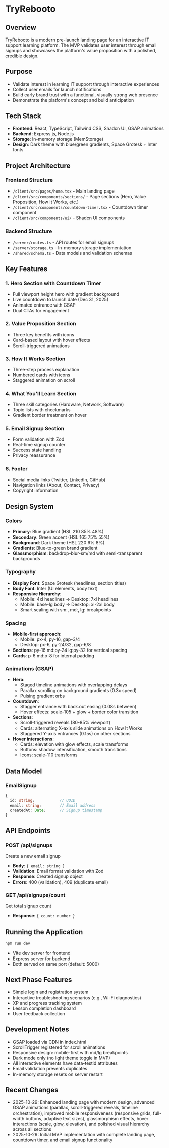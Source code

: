 # TryRebooto

## Overview
TryRebooto is a modern pre-launch landing page for an interactive IT support learning platform. The MVP validates user interest through email signups and showcases the platform's value proposition with a polished, credible design.

## Purpose
- Validate interest in learning IT support through interactive experiences
- Collect user emails for launch notifications
- Build early brand trust with a functional, visually strong web presence
- Demonstrate the platform's concept and build anticipation

## Tech Stack
- **Frontend**: React, TypeScript, Tailwind CSS, Shadcn UI, GSAP animations
- **Backend**: Express.js, Node.js
- **Storage**: In-memory storage (MemStorage)
- **Design**: Dark theme with blue/green gradients, Space Grotesk + Inter fonts

## Project Architecture

### Frontend Structure
- `/client/src/pages/home.tsx` - Main landing page
- `/client/src/components/sections/` - Page sections (Hero, Value Proposition, How It Works, etc.)
- `/client/src/components/countdown-timer.tsx` - Countdown timer component
- `/client/src/components/ui/` - Shadcn UI components

### Backend Structure
- `/server/routes.ts` - API routes for email signups
- `/server/storage.ts` - In-memory storage implementation
- `/shared/schema.ts` - Data models and validation schemas

## Key Features

### 1. Hero Section with Countdown Timer
- Full viewport height hero with gradient background
- Live countdown to launch date (Dec 31, 2025)
- Animated entrance with GSAP
- Dual CTAs for engagement

### 2. Value Proposition Section
- Three key benefits with icons
- Card-based layout with hover effects
- Scroll-triggered animations

### 3. How It Works Section
- Three-step process explanation
- Numbered cards with icons
- Staggered animation on scroll

### 4. What You'll Learn Section
- Three skill categories (Hardware, Network, Software)
- Topic lists with checkmarks
- Gradient border treatment on hover

### 5. Email Signup Section
- Form validation with Zod
- Real-time signup counter
- Success state handling
- Privacy reassurance

### 6. Footer
- Social media links (Twitter, LinkedIn, GitHub)
- Navigation links (About, Contact, Privacy)
- Copyright information

## Design System

### Colors
- **Primary**: Blue gradient (HSL 210 85% 48%)
- **Secondary**: Green accent (HSL 165 75% 55%)
- **Background**: Dark theme (HSL 220 6% 8%)
- **Gradients**: Blue-to-green brand gradient
- **Glassmorphism**: backdrop-blur-sm/md with semi-transparent backgrounds

### Typography
- **Display Font**: Space Grotesk (headlines, section titles)
- **Body Font**: Inter (UI elements, body text)
- **Responsive Hierarchy**: 
  - Mobile: 4xl headlines → Desktop: 7xl headlines
  - Mobile: base-lg body → Desktop: xl-2xl body
  - Smart scaling with sm:, md:, lg: breakpoints

### Spacing
- **Mobile-first approach**: 
  - Mobile: px-4, py-16, gap-3/4
  - Desktop: px-6, py-24/32, gap-6/8
- **Sections**: py-16 md:py-24 lg:py-32 for vertical spacing
- **Cards**: p-6 md:p-8 for internal padding

### Animations (GSAP)
- **Hero**: 
  - Staged timeline animations with overlapping delays
  - Parallax scrolling on background gradients (0.3x speed)
  - Pulsing gradient orbs
- **Countdown**: 
  - Stagger entrance with back.out easing (0.08s between)
  - Hover effects: scale-105 + glow + border color transition
- **Sections**: 
  - Scroll-triggered reveals (80-85% viewport)
  - Cards: alternating X-axis slide animations on How It Works
  - Staggered Y-axis entrances (0.15s) on other sections
- **Hover interactions**: 
  - Cards: elevation with glow effects, scale transforms
  - Buttons: shadow intensification, smooth transitions
  - Icons: scale-110 transforms

## Data Model

### EmailSignup
```typescript
{
  id: string;           // UUID
  email: string;        // Email address
  createdAt: Date;      // Signup timestamp
}
```

## API Endpoints

### POST /api/signups
Create a new email signup
- **Body**: `{ email: string }`
- **Validation**: Email format validation with Zod
- **Response**: Created signup object
- **Errors**: 400 (validation), 409 (duplicate email)

### GET /api/signups/count
Get total signup count
- **Response**: `{ count: number }`

## Running the Application
```bash
npm run dev
```
- Vite dev server for frontend
- Express server for backend
- Both served on same port (default: 5000)

## Next Phase Features
- Simple login and registration system
- Interactive troubleshooting scenarios (e.g., Wi-Fi diagnostics)
- XP and progress tracking system
- Lesson completion dashboard
- User feedback collection

## Development Notes
- GSAP loaded via CDN in index.html
- ScrollTrigger registered for scroll animations
- Responsive design: mobile-first with md/lg breakpoints
- Dark mode only (no light theme toggle in MVP)
- All interactive elements have data-testid attributes
- Email validation prevents duplicates
- In-memory storage resets on server restart

## Recent Changes
- 2025-10-29: Enhanced landing page with modern design, advanced GSAP animations (parallax, scroll-triggered reveals, timeline orchestration), improved mobile responsiveness (responsive grids, full-width buttons, adaptive text sizes), glassmorphism effects, hover interactions (scale, glow, elevation), and polished visual hierarchy across all sections
- 2025-10-29: Initial MVP implementation with complete landing page, countdown timer, and email signup functionality

